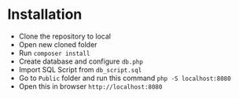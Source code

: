 # Installation

- Clone the repository to local
- Open new cloned folder
- Run `composer install`
- Create database and configure `db.php`
- Import SQL Script from `db_script.sql`
- Go to `Public` folder and run this command `php -S localhost:8080`
- Open this in browser `http://localhost:8080`

